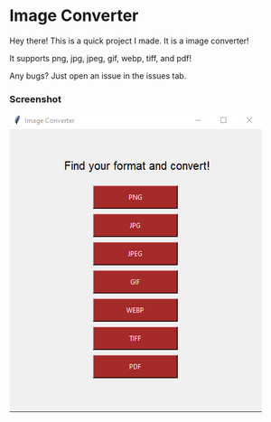 # Image Converter

Hey there! This is a quick project I made. It is a image converter!

It supports png, jpg, jpeg, gif, webp, tiff, and pdf!

Any bugs? Just open an issue in the issues tab.


### Screenshot

![The gui image](imageconverter.png)
